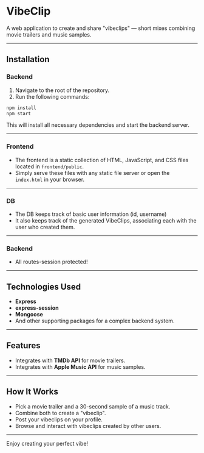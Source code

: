 # VibeClip

A web application to create and share "vibeclips" — short mixes combining movie trailers and music samples.

---

## Installation

### Backend

1. Navigate to the root of the repository.
2. Run the following commands:

```bash
npm install
npm start
````

This will install all necessary dependencies and start the backend server.

---

### Frontend

* The frontend is a static collection of HTML, JavaScript, and CSS files located in `frontend/public`.
* Simply serve these files with any static file server or open the `index.html` in your browser.

---

### DB

* The DB keeps track of basic user information (id, username) 
* It also keeps track of the generated VibeClips, associating each with the user who created them. 


---

### Backend

* All routes-session protected!
  
---

## Technologies Used

* **Express**
* **express-session**
* **Mongoose**
* And other supporting packages for a complex backend system.

---

## Features

* Integrates with **TMDb API** for movie trailers.
* Integrates with **Apple Music API** for music samples.

---

## How It Works

* Pick a movie trailer and a 30-second sample of a music track.
* Combine both to create a "vibeclip".
* Post your vibeclips on your profile.
* Browse and interact with vibeclips created by other users.

--- 

Enjoy creating your perfect vibe!

